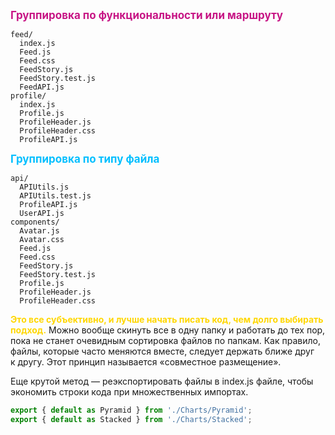 
<span style="font-weight: bold; color: mediumvioletred;font-size:17px;">Группировка по функциональности или маршруту</span>

```
feed/
  index.js
  Feed.js
  Feed.css
  FeedStory.js
  FeedStory.test.js
  FeedAPI.js
profile/
  index.js
  Profile.js
  ProfileHeader.js
  ProfileHeader.css
  ProfileAPI.js
```

<span style="font-weight: bold; color: deepskyblue;font-size:17px;">Группировка по типу файла</span>

```
api/
  APIUtils.js
  APIUtils.test.js
  ProfileAPI.js
  UserAPI.js
components/
  Avatar.js
  Avatar.css
  Feed.js
  Feed.css
  FeedStory.js
  FeedStory.test.js
  Profile.js
  ProfileHeader.js
  ProfileHeader.css
```

<span style="font-weight: bold; color: gold;">Это все субъективно, и лучше начать писать код, чем долго выбирать подход.</span> Можно вообще скинуть все в одну папку и работать до тех пор, пока не станет очевидным сортировка файлов по папкам. 
Как правило, файлы, которые часто меняются вместе, следует держать ближе друг к другу. Этот принцип называется «совместное размещение».

Еще крутой метод — реэкспортировать файлы в index.js файле, чтобы экономить строки кода при множественных импортах.

```js
export { default as Pyramid } from './Charts/Pyramid';
export { default as Stacked } from './Charts/Stacked';


```